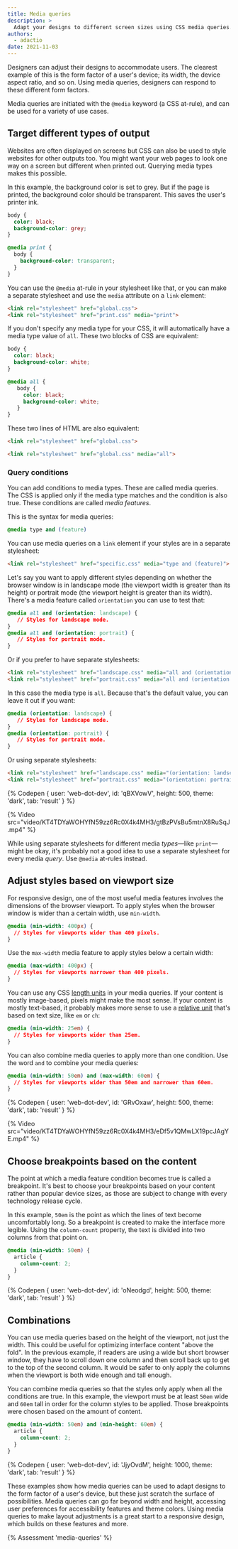 ```yaml
---
title: Media queries
description: >
  Adapt your designs to different screen sizes using CSS media queries. 
authors:
  - adactio
date: 2021-11-03
---
```


Designers can adjust their designs to accommodate users. 
The clearest example of this is the form factor of a user's device; its width, 
the device aspect ratio, and so on. Using media queries, designers can respond to these different form factors.

Media queries are initiated with the `@media` keyword (a CSS at-rule), and can be used for a variety of use cases.

## Target different types of output

Websites are often displayed on screens but CSS can also be used to style websites for other outputs too. 
You might want your web pages to look one way on a screen but different when printed out. 
Querying media types makes this possible.

In this example, the background color is set to grey. 
But if the page is printed, the background color should be transparent. 
This saves the user's printer ink.

```css
body {
  color: black;
  background-color: grey;
}

@media print {
  body {
    background-color: transparent;
  }
}
```

You can use the `@media` at-rule in your stylesheet like that, 
or you can make a separate stylesheet and use the `media` attribute on a `link` element:

```html
<link rel="stylesheet" href="global.css">
<link rel="stylesheet" href="print.css" media="print">
```

If you don't specify any media type for your CSS, 
it will automatically have a media type value of `all`. These two blocks of CSS are equivalent:

```css
body {
  color: black;
  background-color: white;
}
```

```css
@media all {
   body {
     color: black;
     background-color: white;
   }
}
```

These two lines of HTML are also equivalent:

```html
<link rel="stylesheet" href="global.css">
```

```html
<link rel="stylesheet" href="global.css" media="all">
```


### Query conditions

You can add conditions to media types. These are called media queries. 
The CSS is applied only if the media type matches and the condition is also true. 
These conditions are called _media features_.

This is the syntax for media queries:

```css
@media type and (feature)
```

You can use media queries on a `link` element if your styles are in a separate stylesheet:

```html
<link rel="stylesheet" href="specific.css" media="type and (feature)">
```

Let's say you want to apply different styles depending on whether the browser window is in landscape mode 
(the viewport width is greater than its height) or portrait mode 
(the viewport height is greater than its width). 
There's a media feature called `orientation` you can use to test that:

```css
@media all and (orientation: landscape) {
   // Styles for landscape mode.
}
@media all and (orientation: portrait) {
   // Styles for portrait mode.
}
```

Or if you prefer to have separate stylesheets:

```html
<link rel="stylesheet" href="landscape.css" media="all and (orientation: landscape)">
<link rel="stylesheet" href="portrait.css" media="all and (orientation: portrait)">
```

In this case the media type is `all`. Because that's the default value, you can leave it out if you want:

```css
@media (orientation: landscape) {
   // Styles for landscape mode.
}
@media (orientation: portrait) {
   // Styles for portrait mode.
}
```

Or using separate stylesheets:

```html
<link rel="stylesheet" href="landscape.css" media="(orientation: landscape)">
<link rel="stylesheet" href="portrait.css" media="(orientation: portrait)">
```

{% Codepen {
 user: 'web-dot-dev',
 id: 'qBXVowV',
 height: 500,
 theme: 'dark',
 tab: 'result'
} %}

{% Video src="video/KT4TDYaWOHYfN59zz6Rc0X4k4MH3/gtBzPVsBu5mtnX8RuSqJ.mp4" %}

While using separate stylesheets for different media _types_—like `print`—might be okay, 
it's probably not a good idea to use a separate stylesheet for every media _query_. Use `@media` at-rules instead.

## Adjust styles based on viewport size

For responsive design, one of the most useful media features involves the dimensions of the browser viewport. 
To apply styles when the browser window is wider than a certain width, use `min-width`.

```css
@media (min-width: 400px) {
  // Styles for viewports wider than 400 pixels.
}
```

Use the `max-width` media feature to apply styles below a certain width:

```css
@media (max-width: 400px) {
  // Styles for viewports narrower than 400 pixels.
}
```

You can use any CSS [length units](https://developer.mozilla.org/docs/Web/CSS/length) in your media queries. 
If your content is mostly image-based, pixels might make the most sense. 
If your content is mostly text-based, 
it probably makes more sense to use a [relative unit](/learn/css/sizing/#relative-lengths) that's based on text size, like `em` or `ch`:

```css
@media (min-width: 25em) {
  // Styles for viewports wider than 25em.
}
```

You can also combine media queries to apply more than one condition. 
Use the word `and` to combine your media queries:

```css
@media (min-width: 50em) and (max-width: 60em) {
  // Styles for viewports wider than 50em and narrower than 60em.
}
```

{% Codepen {
 user: 'web-dot-dev',
 id: 'GRvOxaw',
 height: 500,
 theme: 'dark',
 tab: 'result'
} %}

{% Video src="video/KT4TDYaWOHYfN59zz6Rc0X4k4MH3/eDf5v1QMwLX19pcJAgYE.mp4" %}

## Choose breakpoints based on the content

The point at which a media feature condition becomes true is called a breakpoint. 
It's best to choose your breakpoints based on your content rather than popular device sizes, 
as those are subject to change with every technology release cycle.

In this example, `50em` is the point as which the lines of text become uncomfortably long. 
So a breakpoint is created to make the interface more legible. 
Using the `column-count` property, the text is divided into two columns from that point on.

```css
@media (min-width: 50em) {
  article {
    column-count: 2;
  }
}
```

{% Codepen {
 user: 'web-dot-dev',
 id: 'oNeodgd',
 height: 500,
 theme: 'dark',
 tab: 'result'
} %}

## Combinations

You can use media queries based on the height of the viewport, not just the width. 
This could be useful for optimizing interface content "above the fold". In the previous example, 
if readers are using a wide but short browser window, 
they have to scroll down one column and then scroll back up to get to the top of the second column. 
It would be safer to only apply the columns when the viewport is both wide enough and tall enough.

You can combine media queries so that the styles only apply when all the conditions are true. 
In this example, the viewport must be at least `50em` wide and `60em` tall in order for the column styles to be applied. 
Those breakpoints were chosen based on the amount of content.

```css
@media (min-width: 50em) and (min-height: 60em) {
  article {
    column-count: 2;
  }
}
```

{% Codepen {
 user: 'web-dot-dev',
 id: 'JjyOvdM',
 height: 1000,
 theme: 'dark',
 tab: 'result'
} %}

These examples show how media queries can be used to adapt designs to the form factor of a user's device, 
but these just scratch the surface of possibilities. Media queries can go far beyond width and height, 
accessing user preferences for accessibility features and theme colors. 
Using media queries to make layout adjustments is a great start to a responsive design, which builds on these features and more.

{% Assessment 'media-queries' %}
